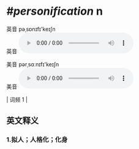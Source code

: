# ***\#personification*** n
英音 pəˌsɒnɪfɪ'keɪʃn  
英音
<audio src="./media/personification1_AAC.aac" controls="controls"></audio>

美音 pərˌsɑːnɪfɪ'keɪʃn  
美音
<audio src="./media/personification2_AAC.aac" controls="controls"></audio>



| 词频 1 |  

英文释义
---
### 1.**拟人；人格化；化身**  


